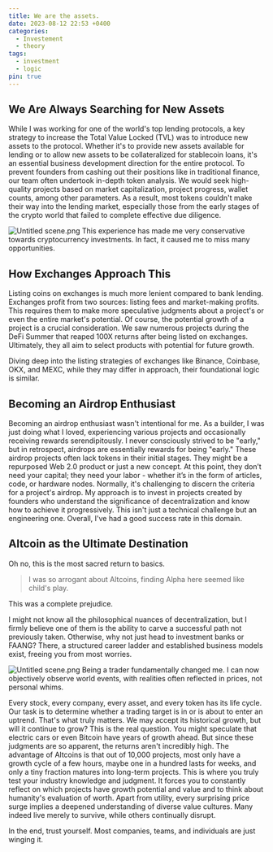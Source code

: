 ```yaml
---
title: We are the assets.
date: 2023-08-12 22:53 +0400
categories:
  - Investement
  - theory
tags:
  - investment
  - logic
pin: true
---
```


## We Are Always Searching for New Assets

While I was working for one of the world's top lending protocols, a key strategy to increase the Total Value Locked (TVL) was to introduce new assets to the protocol. Whether it's to provide new assets available for lending or to allow new assets to be collateralized for stablecoin loans, it's an essential business development direction for the entire protocol. To prevent founders from cashing out their positions like in traditional finance, our team often undertook in-depth token analysis. We would seek high-quality projects based on market capitalization, project progress, wallet counts, among other parameters. As a result, most tokens couldn't make their way into the lending market, especially those from the early stages of the crypto world that failed to complete effective due diligence.

![Untitled scene.png](https://vip2.loli.io/2023/08/14/DpO6S4ZqobUwH7v.png)
This experience has made me very conservative towards cryptocurrency investments. In fact, it caused me to miss many opportunities.

## How Exchanges Approach This
Listing coins on exchanges is much more lenient compared to bank lending. Exchanges profit from two sources: listing fees and market-making profits. This requires them to make more speculative judgments about a project's or even the entire market's potential. Of course, the potential growth of a project is a crucial consideration. We saw numerous projects during the DeFi Summer that reaped 100X returns after being listed on exchanges. Ultimately, they all aim to select products with potential for future growth.

Diving deep into the listing strategies of exchanges like Binance, Coinbase, OKX, and MEXC, while they may differ in approach, their foundational logic is similar.

## Becoming an Airdrop Enthusiast
Becoming an airdrop enthusiast wasn't intentional for me. As a builder, I was just doing what I loved, experiencing various projects and occasionally receiving rewards serendipitously. I never consciously strived to be "early," but in retrospect, airdrops are essentially rewards for being "early." These airdrop projects often lack tokens in their initial stages. They might be a repurposed Web 2.0 product or just a new concept. At this point, they don’t need your capital; they need your labor - whether it’s in the form of articles, code, or hardware nodes. Normally, it's challenging to discern the criteria for a project's airdrop. My approach is to invest in projects created by founders who understand the significance of decentralization and know how to achieve it progressively. This isn't just a technical challenge but an engineering one. Overall, I've had a good success rate in this domain.
## Altcoin as the Ultimate Destination
Oh no, this is the most sacred return to basics.

 >I was so arrogant about Altcoins, finding Alpha here seemed like child's play.
 
This was a complete prejudice.

I might not know all the philosophical nuances of decentralization, but I firmly believe one of them is the ability to carve a successful path not previously taken. Otherwise, why not just head to investment banks or FAANG? There, a structured career ladder and established business models exist, freeing you from most worries.

![Untitled scene.png](https://vip2.loli.io/2023/08/15/D9pem2NbIyY8UVx.png)
Being a trader fundamentally changed me. I can now objectively observe world events, with realities often reflected in prices, not personal whims.

Every stock, every company, every asset, and every token has its life cycle. Our task is to determine whether a trading target is in or is about to enter an uptrend. That's what truly matters. We may accept its historical growth, but will it continue to grow? This is the real question. You might speculate that electric cars or even Bitcoin have years of growth ahead. But since these judgments are so apparent, the returns aren't incredibly high. 
The advantage of Altcoins is that out of 10,000 projects, most only have a growth cycle of a few hours, maybe one in a hundred lasts for weeks, and only a tiny fraction matures into long-term projects. This is where you truly test your industry knowledge and judgment. It forces you to constantly reflect on which projects have growth potential and value and to think about humanity's evaluation of worth. Apart from utility, every surprising price surge implies a deepened understanding of diverse value cultures. Many indeed live merely to survive, while others continually disrupt.

In the end, trust yourself. Most companies, teams, and individuals are just winging it.




